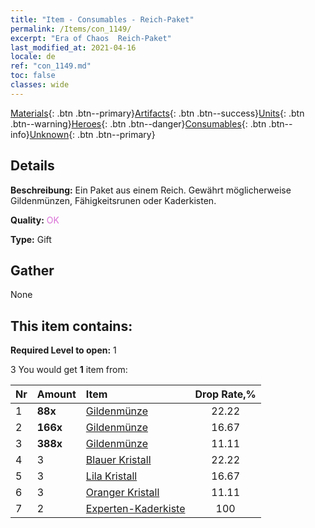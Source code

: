 ```yaml
---
title: "Item - Consumables - Reich-Paket"
permalink: /Items/con_1149/
excerpt: "Era of Chaos  Reich-Paket"
last_modified_at: 2021-04-16
locale: de
ref: "con_1149.md"
toc: false
classes: wide
---
```

 [Materials](/de/Items/){: .btn .btn--primary}[Artifacts](/de/Items/Artifacts/){: .btn .btn--success}[Units](/de/Items/Units/){: .btn .btn--warning}[Heroes](/de/Items/Heroes/){: .btn .btn--danger}[Consumables](/de/Items/Consumables/){: .btn .btn--info}[Unknown](/de/Items/Unknown/){: .btn .btn--primary}

## Details
 **Beschreibung:** Ein Paket aus einem Reich. Gewährt möglicherweise Gildenmünzen, Fähigkeitsrunen oder Kaderkisten.

 **Quality:** <span style="color: #DA70D6">OK</span>

 **Type:** Gift

## Gather

  None

## This item contains:

 **Required Level to open:** 1

 3 You would get **1** item  from:

  | Nr | Amount |     Item    | Drop Rate,% |
  |:---|:-------|:------------|:---------:|
  | 1 |  **88x** | [Gildenmünze](/de/Items/con_896/) | 22.22 | 
  | 2 |  **166x** | [Gildenmünze](/de/Items/con_896/) | 16.67 | 
  | 3 |  **388x** | [Gildenmünze](/de/Items/con_896/) | 11.11 | 
  | 4 | 3 | [Blauer Kristall](/de/Items/con_716/) | 22.22 | 
  | 5 | 3 | [Lila Kristall](/de/Items/con_720/) | 16.67 | 
  | 6 | 3 | [Oranger Kristall](/de/Items/con_730/) | 11.11 | 
  | 7 | 2 | [Experten-Kaderkiste](/de/Items/con_773/) | 100 | 
